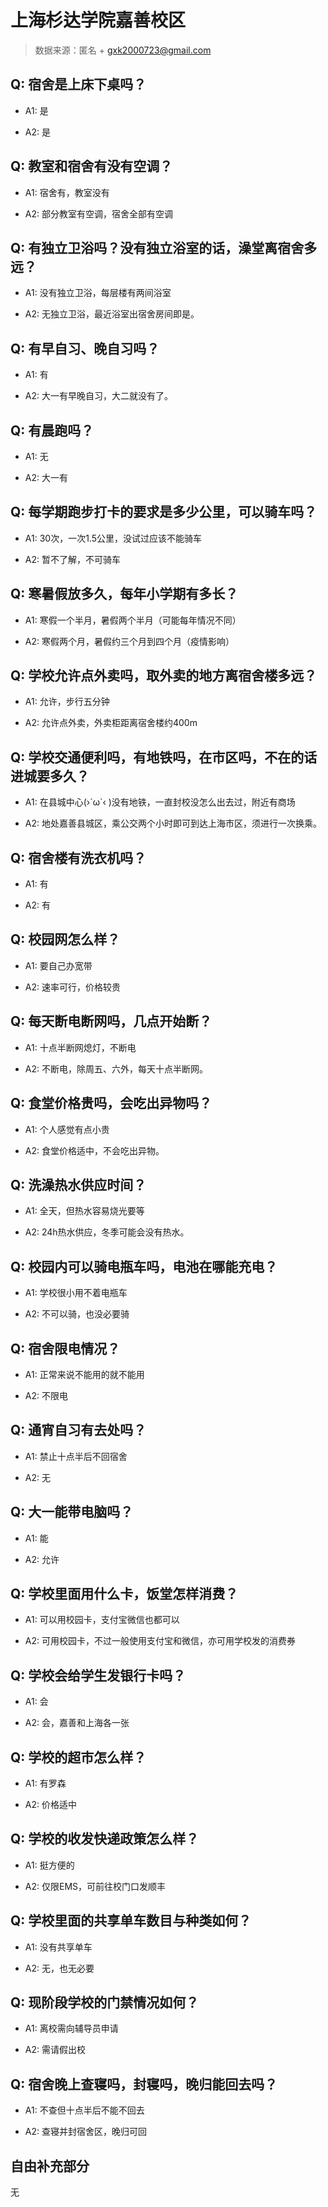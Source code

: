 # 上海杉达学院嘉善校区

> 数据来源：匿名 + gxk2000723@gmail.com

## Q: 宿舍是上床下桌吗？

- A1: 是

- A2: 是

## Q: 教室和宿舍有没有空调？

- A1: 宿舍有，教室没有

- A2: 部分教室有空调，宿舍全部有空调

## Q: 有独立卫浴吗？没有独立浴室的话，澡堂离宿舍多远？

- A1: 没有独立卫浴，每层楼有两间浴室

- A2: 无独立卫浴，最近浴室出宿舍房间即是。

## Q: 有早自习、晚自习吗？

- A1: 有

- A2: 大一有早晚自习，大二就没有了。

## Q: 有晨跑吗？

- A1: 无

- A2: 大一有

## Q: 每学期跑步打卡的要求是多少公里，可以骑车吗？

- A1: 30次，一次1.5公里，没试过应该不能骑车

- A2: 暂不了解，不可骑车

## Q: 寒暑假放多久，每年小学期有多长？

- A1: 寒假一个半月，暑假两个半月（可能每年情况不同）

- A2: 寒假两个月，暑假约三个月到四个月（疫情影响）

## Q: 学校允许点外卖吗，取外卖的地方离宿舍楼多远？

- A1: 允许，步行五分钟

- A2: 允许点外卖，外卖柜距离宿舍楼约400m

## Q: 学校交通便利吗，有地铁吗，在市区吗，不在的话进城要多久？

- A1: 在县城中心(›´ω`‹ )没有地铁，一直封校没怎么出去过，附近有商场

- A2: 地处嘉善县城区，乘公交两个小时即可到达上海市区，须进行一次换乘。

## Q: 宿舍楼有洗衣机吗？

- A1: 有

- A2: 有

## Q: 校园网怎么样？

- A1: 要自己办宽带

- A2: 速率可行，价格较贵

## Q: 每天断电断网吗，几点开始断？

- A1: 十点半断网熄灯，不断电

- A2: 不断电，除周五、六外，每天十点半断网。

## Q: 食堂价格贵吗，会吃出异物吗？

- A1: 个人感觉有点小贵

- A2: 食堂价格适中，不会吃出异物。

## Q: 洗澡热水供应时间？

- A1: 全天，但热水容易烧光要等

- A2: 24h热水供应，冬季可能会没有热水。

## Q: 校园内可以骑电瓶车吗，电池在哪能充电？

- A1: 学校很小用不着电瓶车

- A2: 不可以骑，也没必要骑

## Q: 宿舍限电情况？

- A1: 正常来说不能用的就不能用

- A2: 不限电

## Q: 通宵自习有去处吗？

- A1: 禁止十点半后不回宿舍

- A2: 无

## Q: 大一能带电脑吗？

- A1: 能

- A2: 允许

## Q: 学校里面用什么卡，饭堂怎样消费？

- A1: 可以用校园卡，支付宝微信也都可以

- A2: 可用校园卡，不过一般使用支付宝和微信，亦可用学校发的消费券

## Q: 学校会给学生发银行卡吗？

- A1: 会

- A2: 会，嘉善和上海各一张

## Q: 学校的超市怎么样？

- A1: 有罗森

- A2: 价格适中

## Q: 学校的收发快递政策怎么样？

- A1: 挺方便的

- A2: 仅限EMS，可前往校门口发顺丰

## Q: 学校里面的共享单车数目与种类如何？

- A1: 没有共享单车

- A2: 无，也无必要

## Q: 现阶段学校的门禁情况如何？

- A1: 离校需向辅导员申请

- A2: 需请假出校

## Q: 宿舍晚上查寝吗，封寝吗，晚归能回去吗？

- A1: 不查但十点半后不能不回去

- A2: 查寝并封宿舍区，晚归可回

## 自由补充部分

无